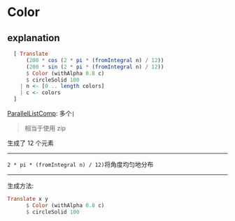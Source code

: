 # Color

[](Main.hs ":include :type=code hs")

## explanation

```hs
  [ Translate
      (200 * cos (2 * pi * (fromIntegral n) / 12))
      (200 * sin (2 * pi * (fromIntegral n) / 12))
      $ Color (withAlpha 0.8 c)
      $ circleSolid 100
    | n <- [0 .. length colors]
    | c <- colors
  ]
```

[ParallelListComp](https://www.schoolofhaskell.com/user/PthariensFlame/guide-to-ghc-extensions/list-and-comprehension-extensions#parallellistcomp): 多个`|`

> 相当于使用 zip

生成了 12 个元素

---

`2 * pi * (fromIntegral n) / 12)`将角度均匀地分布

---

生成方法:

```hs
Translate x y
      $ Color (withAlpha 0.8 c)
      $ circleSolid 100
```
